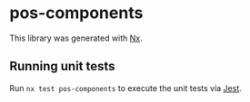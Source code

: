 # pos-components

This library was generated with [Nx](https://nx.dev).

## Running unit tests

Run `nx test pos-components` to execute the unit tests via [Jest](https://jestjs.io).

